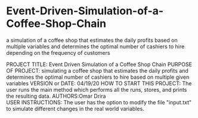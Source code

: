 # Event-Driven-Simulation-of-a-Coffee-Shop-Chain
a simulation of a coffee shop that estimates the daily profits based on multiple variables and determines the optimal number of cashiers to hire depending on the frequency of customers

PROJECT TITLE: Event Driven Simulation of a Coffee Shop Chain 
PURPOSE OF PROJECT: simulating a coffee shop that estimates the daily profits and determines the optimal number of cashiers to hire based on multiple given variables
VERSION or DATE: 04/19/20
HOW TO START THIS PROJECT: The user runs the main method which performs all the runs, stores, and prints the resulting data.
AUTHORS:Omar Drira	
USER INSTRUCTIONS: The user has the option to modify the file "input.txt" to simulate different changes in the real world variables. 
